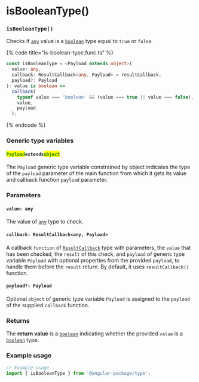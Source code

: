 # isBooleanType()

### `isBooleanType()`

Checks if [`any`](https://www.typescriptlang.org/docs/handbook/2/everyday-types.html#any) value is a [`boolean`](https://www.typescriptlang.org/docs/handbook/2/everyday-types.html#any) type equal to `true` or `false`.

{% code title="is-boolean-type.func.ts" %}
```typescript
const isBooleanType = <Payload extends object>(
  value: any,
  callback: ResultCallback<any, Payload> = resultCallback,
  payload?: Payload
): value is boolean =>
  callback(
    typeof value === 'boolean' && (value === true || value === false),
    value,
    payload
  );
```
{% endcode %}

### Generic type variables

#### <mark style="color:green;">**`Payload`**</mark>**`extends`**<mark style="color:green;">**`object`**</mark>

The `Payload` generic type variable constrained by object indicates the type of the `payload` parameter of the main function from which it gets its value and callback function `payload` parameter.

### Parameters

#### `value: any`

The value of [`any`](https://www.typescriptlang.org/docs/handbook/2/everyday-types.html#any) type to check.

#### `callback: ResultCallback<any, Payload>`

A callback `function` of [`ResultCallback`](../types/resultcallback.md) type with parameters, the `value` that has been checked, the `result` of this check, and `payload` of generic type variable `Payload` with optional properties from the provided `payload`, to handle them before the `result` return. By default, it uses `resultCallback()` function.

#### `payload?: Payload`

Optional `object` of generic type variable `Payload` is assigned to the `payload` of the supplied `callback` function.

### Returns

The **return value** is a [`boolean`](https://developer.mozilla.org/en-US/docs/Web/JavaScript/Reference/Global\_Objects/Boolean) indicating whether the provided `value` is a [`boolean`](https://developer.mozilla.org/en-US/docs/Web/JavaScript/Reference/Global\_Objects/Boolean) type.

### Example usage

```typescript
// Example usage
import { isBooleanType } from '@angular-package/type';

```

